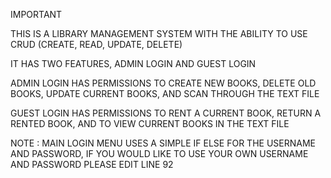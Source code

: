 IMPORTANT

THIS IS A LIBRARY MANAGEMENT SYSTEM WITH THE ABILITY TO USE CRUD (CREATE, READ, UPDATE, DELETE)

IT HAS TWO FEATURES, ADMIN LOGIN AND GUEST LOGIN

ADMIN LOGIN HAS PERMISSIONS TO CREATE NEW BOOKS, DELETE OLD BOOKS, UPDATE CURRENT BOOKS, AND SCAN THROUGH THE TEXT FILE

GUEST LOGIN HAS PERMISSIONS TO RENT A CURRENT BOOK, RETURN A RENTED BOOK, AND TO VIEW CURRENT BOOKS IN THE TEXT FILE

NOTE : MAIN LOGIN MENU USES A SIMPLE IF ELSE FOR THE USERNAME AND PASSWORD, IF YOU WOULD LIKE TO USE YOUR OWN USERNAME AND PASSWORD
       PLEASE EDIT LINE 92


